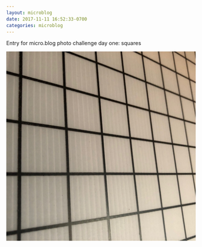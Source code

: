 ```yaml
---
layout: microblog
date: 2017-11-11 16:52:33-0700
categories: microblog
---
```

Entry for micro.blog photo challenge day one: squares

![Bee squares](/images/microblog/201711111652.jpg)

